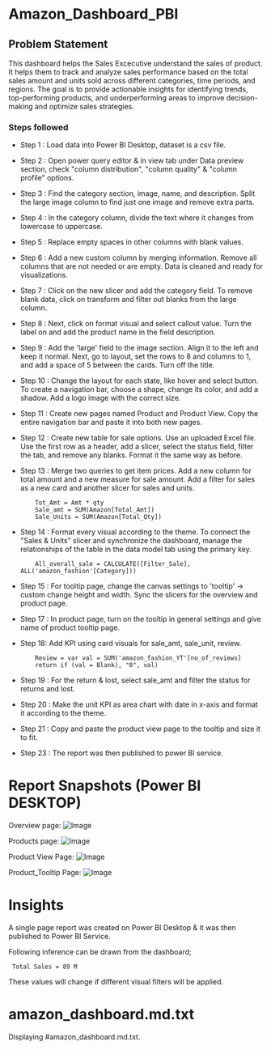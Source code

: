 # Amazon_Dashboard_PBI
## Problem Statement


This dashboard helps the Sales Excecutive understand the sales of product. It helps them to track and analyze sales performance based on the total sales amount and units sold across different categories, time periods, and regions. The goal is to provide actionable insights for identifying trends, top-performing products, and underperforming areas to improve decision-making and optimize sales strategies.

### Steps followed 

- Step 1 : Load data into Power BI Desktop, dataset is a csv file.
- Step 2 : Open power query editor & in view tab under Data preview section, check "column distribution", "column quality" & "column profile" options.
- Step 3 : Find the category section, image, name, and description. Split the large image column to find just one image and remove extra parts. 
- Step 4 : In the category column, divide the text where it changes from lowercase to uppercase.
- Step 5 : Replace empty spaces in other columns with blank values. 
- Step 6 : Add a new custom column by merging information. Remove all columns that are not needed or are empty.
 Data is cleaned and ready for visualizations.

- Step 7 : Click on the new slicer and add the category field. To remove blank data, click on transform and filter out blanks from the large column.
- Step 8 : Next, click on format visual and select callout value. Turn the label on and add the product name in the field description.
- Step 9 : Add the 'large' field to the image section. Align it to the left and keep it normal. Next, go to layout, set the rows to 8 and columns to 1, and add a space of 5 between the cards. Turn off the title.
- Step 10 : Change the layout for each state, like hover and select button. To create a navigation bar, choose a shape, change its color, and add a shadow. Add a logo image with the correct size.
- Step 11 : Create new pages named Product and Product View. Copy the entire navigation bar and paste it into both new pages.
- Step 12 : Create new table for sale options. Use an uploaded Excel file. Use the first row as a header, add a slicer, select the status field, filter the tab, and remove any blanks. Format it the same way as before.
- Step 13 : Merge two queries to get item prices. Add a new column for total amount and a new measure for sale amount. Add a filter for sales as a new card and another slicer for sales and units.

          Tot_Amt = Amt * qty 
          Sale_amt = SUM(Amazon[Total_Amt])
          Sale_Units = SUM(Amazon[Total_Qty])

- Step 14 : Format every visual according to the theme. To connect the "Sales & Units" slicer and synchronize the dashboard, manage the relationships of the table in the data model tab using the primary key.

          All_overall_sale = CALCULATE([Filter_Sale], ALL('amazon_fashion'[Category]))

- Step 15 : For tooltip page, change the canvas settings to 'tooltip' -> custom change height and width. Sync the slicers for the overview and product page.
- Step 17 : In product page, turn on the tooltip in general settings and give name of product tooltip page.

- Step 18: Add KPI using card visuals for sale_amt, sale_unit, review.

          Review = var val = SUM('amazon_fashion_YT'[no_of_reviews]
          return if (val = Blank), "0", val)

- Step 19 : For the return & lost, select sale_amt and filter the status for returns and lost.
- Step 20 : Make the unit KPI as area chart with date in x-axis and format it according to the theme.
- Step 21 : Copy and paste the product view page to the tooltip and size it to fit.
- Step 23 : The report was then published to power BI service.

# Report Snapshots (Power BI DESKTOP)

Overview page:
![Image](https://github.com/user-attachments/assets/bcb94019-3ea0-4989-8635-07b35314b3b9)

Products page:
![Image](https://github.com/user-attachments/assets/41ee95d0-6877-4096-9714-e2bdc0e507c7)

Product View Page:
![Image](https://github.com/user-attachments/assets/27849262-5f26-45ed-a182-ff0b7d8630f5)

Product_Tooltip Page:
![Image](https://github.com/user-attachments/assets/c2f28d52-af8f-4071-bd26-ad8a7591b884)

# Insights

A single page report was created on Power BI Desktop & it was then published to Power BI Service.


Following inference can be drawn from the dashboard;

     Total Sales = 89 M
           
These values will change if different visual filters will be applied.  
  
# amazon_dashboard.md.txt
Displaying #amazon_dashboard.md.txt.
